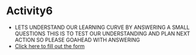 # Activity6 
- LETS UNDERSTAND OUR LEARNING CURVE BY ANSWERING A SMALL QUESTIONS THIS IS TO TEST OUR UNDERSTANDING AND PLAN NEXT ACTION SO PLEASE GOAHEAD WITH ANSWERING
- [Click here to fill out the form](https://forms.gle/docs.google.com/forms/d/e/1FAIpQLSeP3OIF98qTUOIA2LFK6kq5QOwvIU8ZIKx1HGQE4BpYBBJ19Q/viewform?usp=header)

